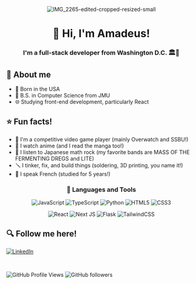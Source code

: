 <!--
**amadeuswolfkang/amadeuswolfkang** is a ✨ _special_ ✨ repository because its `README.md` (this file) appears on your GitHub profile.
-->

<div align="center">

![IMG_2265-edited-cropped-resized-small](https://github.com/amadeuswolfkang/amadeuswolfkang/assets/28383658/6398c179-c2bd-48b4-b2b7-7ac8019cc1a4)

# 🫡 Hi, I'm Amadeus!

<div width="auto" height="800">

</div>

### I'm a full-stack developer from Washington D.C. 🏛️🦅

</div>

## 📖 About me

- 🤠 Born in the USA
- 📜 B.S. in Computer Science from JMU
- 🌐 Studying front-end development, particularly React

## ⭐ Fun facts!

- 🥊 I'm a competitive video game player (mainly Overwatch and SSBU!)
- 🤖 I watch anime (and I read the manga too!)
- 🎸 I listen to Japanese math rock (my favorite bands are MASS OF THE FERMENTING DREGS and LITE)
- 🪛 I tinker, fix, and build things (soldering, 3D printing, you name it!)
- 🥖 I speak French (studied for 5 years!)

<div align="center">

### 🚀 Languages and Tools

![JavaScript](https://img.shields.io/badge/javascript-%23323330.svg?style=flat&logo=javascript&logoColor=%23F7DF1E)
![TypeScript](https://img.shields.io/badge/typescript-%23007ACC.svg?style=flat&logo=typescript&logoColor=white)
![Python](https://img.shields.io/badge/python-3670A0?style=flat&logo=python&logoColor=ffdd54)
![HTML5](https://img.shields.io/badge/html5-%23E34F26.svg?style=flat&logo=html5&logoColor=white)
![CSS3](https://img.shields.io/badge/css3-%231572B6.svg?style=flat&logo=css3&logoColor=white)

![React](https://img.shields.io/badge/react-%2320232a.svg?style=flat&logo=react&logoColor=%2361DAFB)
![Next JS](https://img.shields.io/badge/Next-black?style=flat&logo=next.js&logoColor=white)
![Flask](https://img.shields.io/badge/flask-%23000.svg?style=flat&logo=flask&logoColor=white)
![TailwindCSS](https://img.shields.io/badge/tailwindcss-%2338B2AC.svg?style=flate&logo=tailwind-css&logoColor=white)

</div>

## 🔍 Follow me here!
[![LinkedIn](https://img.shields.io/badge/linkedin-%230077B5.svg?style=flat&logo=linkedin&logoColor=white)](https://www.linkedin.com/in/amadeuskang/)

</br>

![GitHub Profile Views](https://komarev.com/ghpvc/?username=amadeuswolfkang)
![GitHub followers](https://img.shields.io/github/followers/amadeuswolfkang)


